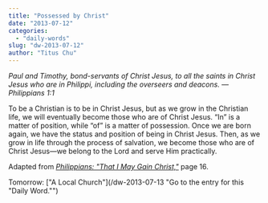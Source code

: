 ```yaml
---
title: "Possessed by Christ"
date: "2013-07-12"
categories: 
  - "daily-words"
slug: "dw-2013-07-12"
author: "Titus Chu"
---
```


_Paul and Timothy, bond-servants of Christ Jesus, to all the saints in Christ Jesus who are in Philippi, including the overseers and deacons._ _— Philippians 1:1_

To be a Christian is to be in Christ Jesus, but as we grow in the Christian life, we will eventually become those who are of Christ Jesus. “In” is a matter of position, while “of” is a matter of possession. Once we are born again, we have the status and position of being in Christ Jesus. Then, as we grow in life through the process of salvation, we become those who are of Christ Jesus—we belong to the Lord and serve Him practically.

Adapted from _[Philippians: "That I May Gain Christ,"](/book-philippians "Go to the listing for this book.")_ page 16.

Tomorrow: ["A Local Church"](/dw-2013-07-13 "Go to the entry for this "Daily Word."")
